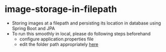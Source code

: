 # image-storage-in-filepath
* Storing images at a filepath and persisting its location in database using Spring Boot and JPA
* To run this smoothly in local, please do following steps beforehand
  - configure application.properties file
  - edit the folder path appropriately [here](https://github.com/AmanDeep-21/image-storage-in-filepath/blob/main/src/main/java/com/spring/storage/service/StorageService.java#L20)
